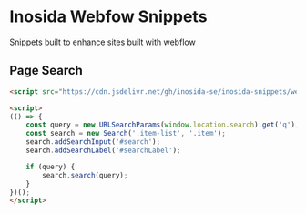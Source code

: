 
# Inosida Webfow Snippets

Snippets built to enhance sites built with webflow


## Page Search

```html
<script src="https://cdn.jsdelivr.net/gh/inosida-se/inosida-snippets/webflow/pageSearch.min.js" crossorigin="anonymous"></script>

<script>
(() => {
    const query = new URLSearchParams(window.location.search).get('q');
    const search = new Search('.item-list', '.item');
    search.addSearchInput('#search');
    search.addSearchLabel('#searchLabel');

    if (query) {
        search.search(query);
    }
})();
</script>
```

